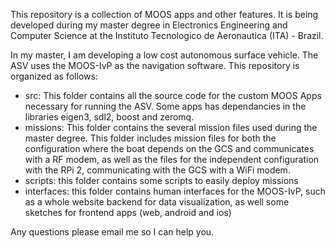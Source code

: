 This repository is a collection of MOOS apps and other features. It is being developed during my master degree in Electronics Engineering and Computer Science at the Instituto Tecnologico de Aeronautica (ITA) - Brazil.

In my master, I am developing a low cost autonomous surface vehicle. The ASV uses the MOOS-IvP as the navigation software.
This repository is organized as follows:
- src: This folder contains all the source code for the custom MOOS Apps necessary for running the ASV. Some apps has dependancies in the libraries eigen3, sdl2, boost and zeromq.
- missions: This folder contains the several mission files used during the master degree. This folder includes mission files for both the configuration where the boat depends on the GCS and communicates with a RF modem, as well as the files for the independent configuration with the RPi 2, communicating with the GCS with a WiFi modem.
- scripts: this folder contains some scripts to easily deploy missions
- interfaces: this folder contains human interfaces for the MOOS-IvP, such as a whole website backend for data visualization, as well some sketches for frontend apps (web, android and ios)


Any questions please email me so I can help you.
